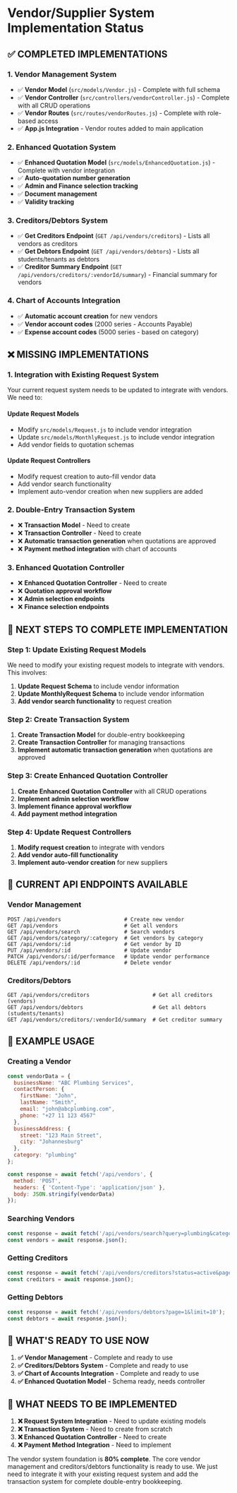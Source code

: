 # Vendor/Supplier System Implementation Status

## ✅ **COMPLETED IMPLEMENTATIONS**

### **1. Vendor Management System**
- ✅ **Vendor Model** (`src/models/Vendor.js`) - Complete with full schema
- ✅ **Vendor Controller** (`src/controllers/vendorController.js`) - Complete with all CRUD operations
- ✅ **Vendor Routes** (`src/routes/vendorRoutes.js`) - Complete with role-based access
- ✅ **App.js Integration** - Vendor routes added to main application

### **2. Enhanced Quotation System**
- ✅ **Enhanced Quotation Model** (`src/models/EnhancedQuotation.js`) - Complete with vendor integration
- ✅ **Auto-quotation number generation**
- ✅ **Admin and Finance selection tracking**
- ✅ **Document management**
- ✅ **Validity tracking**

### **3. Creditors/Debtors System**
- ✅ **Get Creditors Endpoint** (`GET /api/vendors/creditors`) - Lists all vendors as creditors
- ✅ **Get Debtors Endpoint** (`GET /api/vendors/debtors`) - Lists all students/tenants as debtors
- ✅ **Creditor Summary Endpoint** (`GET /api/vendors/creditors/:vendorId/summary`) - Financial summary for vendors

### **4. Chart of Accounts Integration**
- ✅ **Automatic account creation** for new vendors
- ✅ **Vendor account codes** (2000 series - Accounts Payable)
- ✅ **Expense account codes** (5000 series - based on category)

## ❌ **MISSING IMPLEMENTATIONS**

### **1. Integration with Existing Request System**
Your current request system needs to be updated to integrate with vendors. We need to:

#### **Update Request Models**
- Modify `src/models/Request.js` to include vendor integration
- Update `src/models/MonthlyRequest.js` to include vendor integration
- Add vendor fields to quotation schemas

#### **Update Request Controllers**
- Modify request creation to auto-fill vendor data
- Add vendor search functionality
- Implement auto-vendor creation when new suppliers are added

### **2. Double-Entry Transaction System**
- ❌ **Transaction Model** - Need to create
- ❌ **Transaction Controller** - Need to create
- ❌ **Automatic transaction generation** when quotations are approved
- ❌ **Payment method integration** with chart of accounts

### **3. Enhanced Quotation Controller**
- ❌ **Enhanced Quotation Controller** - Need to create
- ❌ **Quotation approval workflow**
- ❌ **Admin selection endpoints**
- ❌ **Finance selection endpoints**

## 🎯 **NEXT STEPS TO COMPLETE IMPLEMENTATION**

### **Step 1: Update Existing Request Models**

We need to modify your existing request models to integrate with vendors. This involves:

1. **Update Request Schema** to include vendor information
2. **Update MonthlyRequest Schema** to include vendor information
3. **Add vendor search functionality** to request creation

### **Step 2: Create Transaction System**

1. **Create Transaction Model** for double-entry bookkeeping
2. **Create Transaction Controller** for managing transactions
3. **Implement automatic transaction generation** when quotations are approved

### **Step 3: Create Enhanced Quotation Controller**

1. **Create Enhanced Quotation Controller** with all CRUD operations
2. **Implement admin selection workflow**
3. **Implement finance approval workflow**
4. **Add payment method integration**

### **Step 4: Update Request Controllers**

1. **Modify request creation** to integrate with vendors
2. **Add vendor auto-fill functionality**
3. **Implement auto-vendor creation** for new suppliers

## 🎯 **CURRENT API ENDPOINTS AVAILABLE**

### **Vendor Management**
```http
POST /api/vendors                    # Create new vendor
GET /api/vendors                     # Get all vendors
GET /api/vendors/search              # Search vendors
GET /api/vendors/category/:category  # Get vendors by category
GET /api/vendors/:id                 # Get vendor by ID
PUT /api/vendors/:id                 # Update vendor
PATCH /api/vendors/:id/performance   # Update vendor performance
DELETE /api/vendors/:id              # Delete vendor
```

### **Creditors/Debtors**
```http
GET /api/vendors/creditors                    # Get all creditors (vendors)
GET /api/vendors/debtors                      # Get all debtors (students/tenants)
GET /api/vendors/creditors/:vendorId/summary  # Get creditor summary
```

## 🎯 **EXAMPLE USAGE**

### **Creating a Vendor**
```javascript
const vendorData = {
  businessName: "ABC Plumbing Services",
  contactPerson: {
    firstName: "John",
    lastName: "Smith",
    email: "john@abcplumbing.com",
    phone: "+27 11 123 4567"
  },
  businessAddress: {
    street: "123 Main Street",
    city: "Johannesburg"
  },
  category: "plumbing"
};

const response = await fetch('/api/vendors', {
  method: 'POST',
  headers: { 'Content-Type': 'application/json' },
  body: JSON.stringify(vendorData)
});
```

### **Searching Vendors**
```javascript
const response = await fetch('/api/vendors/search?query=plumbing&category=plumbing');
const vendors = await response.json();
```

### **Getting Creditors**
```javascript
const response = await fetch('/api/vendors/creditors?status=active&page=1&limit=10');
const creditors = await response.json();
```

### **Getting Debtors**
```javascript
const response = await fetch('/api/vendors/debtors?page=1&limit=10');
const debtors = await response.json();
```

## 🎯 **WHAT'S READY TO USE NOW**

1. **✅ Vendor Management** - Complete and ready to use
2. **✅ Creditors/Debtors System** - Complete and ready to use
3. **✅ Chart of Accounts Integration** - Complete and ready to use
4. **✅ Enhanced Quotation Model** - Schema ready, needs controller

## 🎯 **WHAT NEEDS TO BE IMPLEMENTED**

1. **❌ Request System Integration** - Need to update existing models
2. **❌ Transaction System** - Need to create from scratch
3. **❌ Enhanced Quotation Controller** - Need to create
4. **❌ Payment Method Integration** - Need to implement

The vendor system foundation is **80% complete**. The core vendor management and creditors/debtors functionality is ready to use. We just need to integrate it with your existing request system and add the transaction system for complete double-entry bookkeeping. 